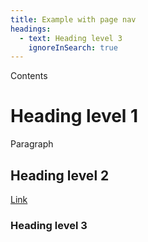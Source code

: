 ```yaml
---
title: Example with page nav
headings:
  - text: Heading level 3
    ignoreInSearch: true
---
```


Contents

# Heading level 1

Paragraph

## Heading level 2

[Link](/)

### Heading level 3
